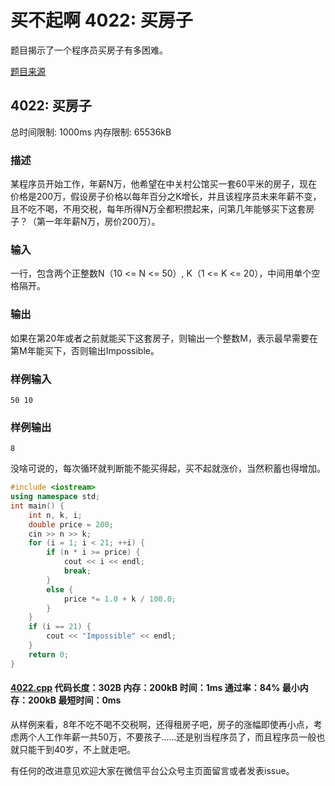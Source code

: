 # 买不起啊 4022: 买房子

题目揭示了一个程序员买房子有多困难。

[题目来源](http://bailian.openjudge.cn/practice/4022/)

## 4022: 买房子

总时间限制: 1000ms    内存限制: 65536kB

### 描述

某程序员开始工作，年薪N万，他希望在中关村公馆买一套60平米的房子，现在价格是200万，假设房子价格以每年百分之K增长，并且该程序员未来年薪不变，且不吃不喝，不用交税，每年所得N万全都积攒起来，问第几年能够买下这套房子？（第一年年薪N万，房价200万）。

### 输入

一行，包含两个正整数N（10 <= N <= 50）, K（1 <= K <= 20），中间用单个空格隔开。

### 输出

如果在第20年或者之前就能买下这套房子，则输出一个整数M，表示最早需要在第M年能买下，否则输出Impossible。

### 样例输入
```
50 10
```
### 样例输出
```
8
```
没啥可说的，每次循环就判断能不能买得起，买不起就涨价，当然积蓄也得增加。
```cpp
#include <iostream>
using namespace std;
int main() {
	int n, k, i;
	double price = 200;
	cin >> n >> k;
	for (i = 1; i < 21; ++i) {
		if (n * i >= price) {
			cout << i << endl;
			break;
		}
		else {
			price *= 1.0 + k / 100.0;
		}
	}
	if (i == 21) {
		cout << "Impossible" << endl;
	}
	return 0;
}
```
#### [4022.cpp](/Code/4000-4099/4022.cpp) 代码长度：302B 内存：200kB 时间：1ms 通过率：84% 最小内存：200kB  最短时间：0ms

从样例来看，8年不吃不喝不交税啊，还得租房子吧，房子的涨幅即使再小点，考虑两个人工作年薪一共50万，不要孩子……还是别当程序员了，而且程序员一般也就只能干到40岁，不上就走吧。

有任何的改进意见欢迎大家在微信平台公众号主页面留言或者发表issue。
